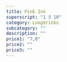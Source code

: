 ```yaml
---
title: Pink Ink
superscript: "1 3 10"
category: Longdrinks
subcategory: ""
description: ""
price1: "7,0"
price2: ""
price3: ""
---
```

